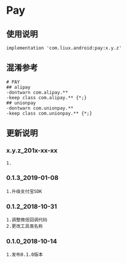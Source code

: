 Pay
===

使用说明
---
```
implementation 'com.liux.android:pay:x.y.z'
```

混淆参考
---
```
# PAY
## alipay
-dontwarn com.alipay.**
-keep class com.alipay.** {*;}
## unionpay
-dontwarn com.unionpay.**
-keep class com.unionpay.** {*;}
```

更新说明
---
### x.y.z_201x-xx-xx
    1.

### 0.1.3_2019-01-08
    1.升级支付宝SDK

### 0.1.2_2018-10-31
    1.调整微信回调代码
    2.更改工具类名称

### 0.1.0_2018-10-14
    1.发布0.1.0版本